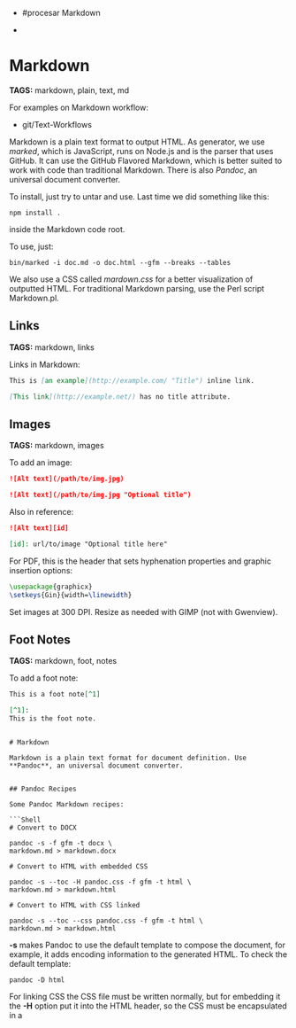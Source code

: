 - #procesar Markdown
- ```txt

Markdown
========
__TAGS:__ markdown, plain, text, md

For examples on Markdown workflow:

- git/Text-Workflows

Markdown is a plain text format to output HTML. As generator, we use
_marked_, which is JavaScript, runs on Node.js and is the parser that
uses GitHub. It can use the GitHub Flavored Markdown, which is better
suited to work with code than traditional Markdown. There is also
_Pandoc_, an universal document converter.

To install, just try to untar and use. Last time we did something like
this:

    npm install .

inside the Markdown code root.

To use, just:

    bin/marked -i doc.md -o doc.html --gfm --breaks --tables

We also use a CSS called _mardown.css_ for a better visualization of
outputted HTML. For traditional Markdown parsing, use the Perl script
Markdown.pl.

Links
-----
__TAGS:__ markdown, links

Links in Markdown:

```Markdown
This is [an example](http://example.com/ "Title") inline link.

[This link](http://example.net/) has no title attribute.
```

Images
------
__TAGS:__ markdown, images

To add an image:

```Markdown
![Alt text](/path/to/img.jpg)

![Alt text](/path/to/img.jpg "Optional title")
```

Also in reference:

```Markdown
![Alt text][id]

[id]: url/to/image "Optional title here"
```

For PDF, this is the header that sets hyphenation properties and graphic
insertion options:

```LaTeX
\usepackage{graphicx}
\setkeys{Gin}{width=\linewidth}
```

Set images at 300 DPI. Resize as needed with GIMP (not with Gwenview).

Foot Notes
----------
__TAGS:__ markdown, foot, notes

To add a foot note:

```Markdown
This is a foot note[^1]

[^1]:
This is the foot note.
```
```

# Markdown

Markdown is a plain text format for document definition. Use **Pandoc**, an universal document converter.


## Pandoc Recipes

Some Pandoc Markdown recipes:

```Shell
# Convert to DOCX

pandoc -s -f gfm -t docx \
markdown.md > markdown.docx

# Convert to HTML with embedded CSS

pandoc -s --toc -H pandoc.css -f gfm -t html \
markdown.md > markdown.html

# Convert to HTML with CSS linked

pandoc -s --toc --css pandoc.css -f gfm -t html \
markdown.md > markdown.html
```

**-s** makes Pandoc to use the default template to compose the document, for example, it adds encoding information to the generated HTML. To check the default template:

```Shell
pandoc -D html
```

For linking CSS the CSS file must be written normally, but for embedding it the **-H** option put it into the HTML header, so the CSS must be encapsulated in a **<style>** block:

```HTML
<style type="text/css">

/*
 * I add this to html files generated with pandoc.
 */

html {
  font-size: 100%;
  overflow-y: scroll;
  -webkit-text-size-adjust: 100%;
  -ms-text-size-adjust: 100%;
}

body {
  color: #444;
  font-family: Georgia, Palatino, 'Palatino Linotype', Times, 'Times New Roman', serif;
  font-size: 12px;
  line-height: 1.7;
  padding: 1em;
  margin: auto;
  max-width: 42em;
  background: #fefefe;
}

</style>
```


## Links

Links in Markdown:

```Markdown
This is [an example](http://example.com/ "Title") inline link.

[This link](http://example.net/) has no title attribute.
```


## Images

To add an image:

```Markdown
![Alt text](/path/to/img.jpg)

![Alt text](/path/to/img.jpg "Optional title")
```

Also in reference:

```Markdown
![Alt text][id]

[id]: url/to/image "Optional title here"
```

For PDF, this is the header that sets hyphenation properties and graphic insertion options:

```LaTeX
\usepackage{graphicx}
\setkeys{Gin}{width=\linewidth}
```

Set images at 300 DPI. Resize as needed with GIMP (not with Gwenview).


## Foot Notes

To add a foot note:

```Markdown
This is a foot note[^1]

[^1]:
This is the foot note.
```


## Marked

Marked is a Node.js Markdown generator to HTML used by GitHub.

To use, just:

```Shell
bin/marked -i doc.md -o doc.html --gfm --breaks --tables
```

We also use a CSS called **mardown.css** for a better visualization of outputted HTML. For traditional Markdown parsing, use the Perl script Markdown.pl.

